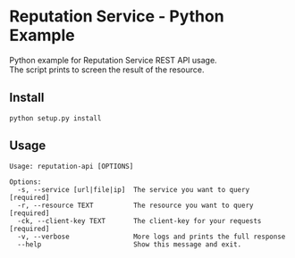 # Reputation Service - Python Example

Python example for Reputation Service REST API usage.  
The script prints to screen the result of the resource.

## Install

```
python setup.py install
```

## Usage
```
Usage: reputation-api [OPTIONS]

Options:
  -s, --service [url|file|ip]  The service you want to query  [required]
  -r, --resource TEXT          The resource you want to query  [required]
  -ck, --client-key TEXT       The client-key for your requests  [required]
  -v, --verbose                More logs and prints the full response
  --help                       Show this message and exit.
```

